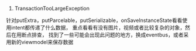  1. TransactionTooLargeException

 针对putExtra，putParcelable，putSerializable，onSaveInstanceState看看使用intent都传递了什么数据，
 重点看看有没有图片，视频或者比较复杂的对象，然后在用断点排查，
 找到了一些可能会出现此问题的地方，换成eventbus，或者采用新的viewmodel来保存数据